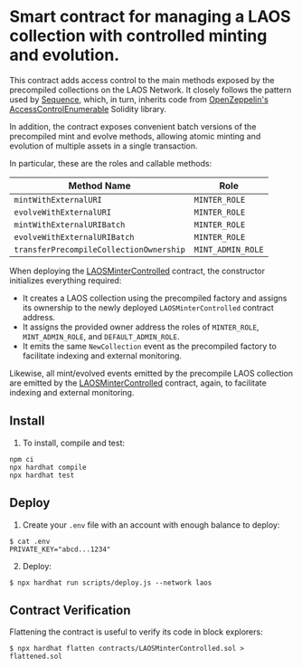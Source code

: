 # Smart contract for managing a LAOS collection with controlled minting and evolution.


This contract adds access control to the main methods exposed by the precompiled collections on the LAOS Network. It closely follows the pattern used by [Sequence](https://github.com/0xsequence/contracts-library/blob/3f66a7dc0e06bc040b2deead8d472c516641fe84/src/tokens/ERC721/README.md#L4), which, in turn, inherits code from [OpenZeppelin's AccessControlEnumerable](https://github.com/OpenZeppelin/openzeppelin-contracts/blob/master/contracts/access/extensions/AccessControlEnumerable.sol) Solidity library.

In addition, the contract exposes convenient batch versions of the precompiled mint and evolve methods, allowing atomic minting and evolution of multiple assets in a single transaction.

In particular, these are the roles and callable methods:


| Method Name                          | Role             |
|--------------------------------------|-----------------|
| `mintWithExternalURI`               | `MINTER_ROLE`   |
| `evolveWithExternalURI`             | `MINTER_ROLE`   |
| `mintWithExternalURIBatch`          | `MINTER_ROLE`   |
| `evolveWithExternalURIBatch`        | `MINTER_ROLE`   |
| `transferPrecompileCollectionOwnership` | `MINT_ADMIN_ROLE` |

When deploying the [LAOSMinterControlled](contracts/LAOSMinterControlled.sol) contract, the constructor initializes everything required:

* It creates a LAOS collection using the precompiled factory and assigns its ownership to the newly deployed `LAOSMinterControlled` contract address.  
* It assigns the provided owner address the roles of `MINTER_ROLE`, `MINT_ADMIN_ROLE`, and `DEFAULT_ADMIN_ROLE`.  
* It emits the same `NewCollection` event as the precompiled factory to facilitate indexing and external monitoring.  

Likewise, all mint/evolved events emitted by the precompile LAOS collection are emitted by the [LAOSMinterControlled](contracts/LAOSMinterControlled.sol) contract,
again, to facilitate indexing and external monitoring.

## Install

1. To install, compile and test:

```shell
npm ci
npx hardhat compile
npx hardhat test
```

## Deploy

1. Create your `.env` file with an account with enough balance to deploy:
```shell
$ cat .env
PRIVATE_KEY="abcd...1234"
```

2. Deploy:
```shell
$ npx hardhat run scripts/deploy.js --network laos
```

## Contract Verification

Flattening the contract is useful to verify its code in block explorers:
```shell
$ npx hardhat flatten contracts/LAOSMinterControlled.sol > flattened.sol
```
